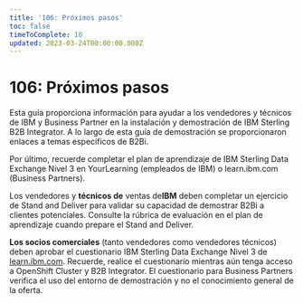 ```yaml
---
title: '106: Próximos pasos'
toc: false
timeToComplete: 10
updated: 2023-03-24T00:00:00.000Z
---
```

# 106: Próximos pasos

Esta guía proporciona información para ayudar a los vendedores y técnicos de IBM y Business Partner en la instalación y demostración de IBM Sterling B2B Integrator. A lo largo de esta guía de demostración se proporcionaron enlaces a temas específicos de B2Bi.

Por último, recuerde completar el plan de aprendizaje de IBM Sterling Data Exchange Nivel 3 en YourLearning (empleados de IBM) o learn.ibm.com (Business Partners).

Los vendedores y **técnicos de** ventas de**IBM** deben completar un ejercicio de Stand and Deliver para validar su capacidad de demostrar B2Bi a clientes potenciales. Consulte la rúbrica de evaluación en el plan de aprendizaje cuando prepare el Stand and Deliver.

**Los socios comerciales** (tanto vendedores como vendedores técnicos) deben aprobar el cuestionario IBM Sterling Data Exchange Nivel 3 de [learn.ibm.com](https://learn.ibm.com/course/view.php?id=12105). Recuerde, realice el cuestionario mientras aún tenga acceso a OpenShift Cluster y B2B Integrator. El cuestionario para Business Partners verifica el uso del entorno de demostración y no el conocimiento general de la oferta.
